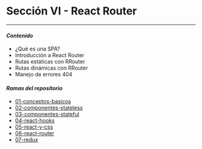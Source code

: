 # Sección VI - React Router

---

#### *Contenido*

- ¿Qué es una SPA?
- Introducción a React Router
- Rutas estáticas con RRouter
- Rutas dinámicas con RRouter
- Manejo de errores 404

#### *Ramas del repositorio*

- [01-conceptos-basicos](https://github.com/japsolo/curso-react/tree/01-conceptos-basicos)
- [02-componentes-stateless](https://github.com/japsolo/curso-react/tree/02-componentes-stateless)
- [03-componentes-stateful](https://github.com/japsolo/curso-react/tree/03-componentes-stateful)
- [04-react-hooks](https://github.com/japsolo/curso-react/tree/04-react-hooks)
- [05-react-y-css](https://github.com/japsolo/curso-react/tree/05-react-y-css)
- [06-react-router](https://github.com/japsolo/curso-react/tree/06-react-router)
- [07-redux](https://github.com/japsolo/curso-react/tree/07-redux)